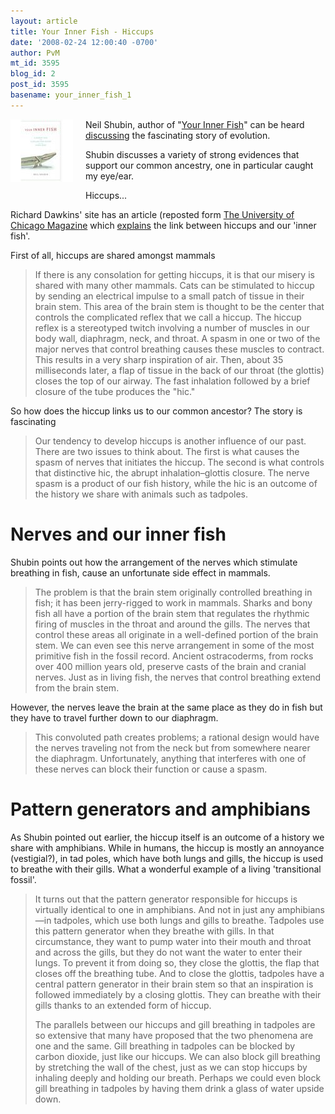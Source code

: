 ```yaml
---
layout: article
title: Your Inner Fish - Hiccups
date: '2008-02-24 12:00:40 -0700'
author: PvM
mt_id: 3595
blog_id: 2
post_id: 3595
basename: your_inner_fish_1
---
```

[<img src="/uploads/2008/inner fish-thumb-100x100.jpg" alt="inner fish.jpg" width="100" height="100" style="float: left; margin: 0 20px 20px 0;" class="mt-image-left" />](http://pandasthumb.org/archives/inner%20fish.html)Neil Shubin, author of "[Your Inner Fish](http://www.amazon.com/Your-Inner-Fish-Journey-3-5-Billion-Year/dp/0375424474)" can be heard [discussing](http://www.cbc.ca/quirks/media/2007-2008/mp3/qq-2008-02-23.mp3) the fascinating story of evolution.

Shubin discusses a variety of strong evidences that support our common ancestry, one in particular caught my eye/ear.

Hiccups...

Richard Dawkins' site has an article (reposted form [The University of Chicago Magazine](http://magazine.uchicago.edu/0812/features/fish_out_of_water.shtml) which [explains](http://richarddawkins.net/article,2125,Fish-out-of-water-Your-Inner-Fish,Neil-Shubin) the link between hiccups and our 'inner fish'.

First of all, hiccups are shared amongst mammals

> If there is any consolation for getting hiccups, it is that our misery is shared with many other mammals. Cats can be stimulated to hiccup by sending an electrical impulse to a small patch of tissue in their brain stem. This area of the brain stem is thought to be the center that controls the complicated reflex that we call a hiccup. The hiccup reflex is a stereotyped twitch involving a number of muscles in our body wall, diaphragm, neck, and throat. A spasm in one or two of the major nerves that control breathing causes these muscles to contract. This results in a very sharp inspiration of air. Then, about 35 milliseconds later, a flap of tissue in the back of our throat (the glottis) closes the top of our airway. The fast inhalation followed by a brief closure of the tube produces the "hic."

So how does the hiccup links us to our common ancestor? The story is fascinating

> Our tendency to develop hiccups is another influence of our past. There are two issues to think about. The first is what causes the spasm of nerves that initiates the hiccup. The second is what controls that distinctive hic, the abrupt inhalation–glottis closure. The nerve spasm is a product of our fish history, while the hic is an outcome of the history we share with animals such as tadpoles.

# Nerves and our inner fish

Shubin points out how the arrangement of the nerves which stimulate breathing in fish, cause an unfortunate side effect in mammals.

> The problem is that the brain stem originally controlled breathing in fish; it has been jerry-rigged to work in mammals. Sharks and bony fish all have a portion of the brain stem that regulates the rhythmic firing of muscles in the throat and around the gills. The nerves that control these areas all originate in a well-defined portion of the brain stem. We can even see this nerve arrangement in some of the most primitive fish in the fossil record. Ancient ostracoderms, from rocks over 400 million years old, preserve casts of the brain and cranial nerves. Just as in living fish, the nerves that control breathing extend from the brain stem.

However, the nerves leave the brain at the same place as they do in fish but they have to travel further down to our diaphragm.

> This convoluted path creates problems; a rational design would have the nerves traveling not from the neck but from somewhere nearer the diaphragm. Unfortunately, anything that interferes with one of these nerves can block their function or cause a spasm.

# Pattern generators and amphibians

As Shubin pointed out earlier, the hiccup itself is an outcome of a history we share with amphibians. While in humans, the hiccup is mostly an annoyance (vestigial?), in tad poles, which have both lungs and gills, the hiccup is used to breathe with their gills. What a wonderful example of a living 'transitional fossil'.

> It turns out that the pattern generator responsible for hiccups is virtually identical to one in amphibians. And not in just any amphibians—in tadpoles, which use both lungs and gills to breathe. Tadpoles use this pattern generator when they breathe with gills. In that circumstance, they want to pump water into their mouth and throat and across the gills, but they do not want the water to enter their lungs. To prevent it from doing so, they close the glottis, the flap that closes off the breathing tube. And to close the glottis, tadpoles have a central pattern generator in their brain stem so that an inspiration is followed immediately by a closing glottis. They can breathe with their gills thanks to an extended form of hiccup.
> 
> The parallels between our hiccups and gill breathing in tadpoles are so extensive that many have proposed that the two phenomena are one and the same. Gill breathing in tadpoles can be blocked by carbon dioxide, just like our hiccups. We can also block gill breathing by stretching the wall of the chest, just as we can stop hiccups by inhaling deeply and holding our breath. Perhaps we could even block gill breathing in tadpoles by having them drink a glass of water upside down.
